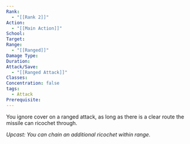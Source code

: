 ```yaml
---
Rank:
  - "[[Rank 2]]"
Action:
  - "[[Main Action]]"
School: 
Target: 
Range:
  - "[[Ranged]]"
Damage Type: 
Duration: 
Attack/Save:
  - "[[Ranged Attack]]"
Classes: 
Concentration: false
tags:
  - Attack
Prerequisite:
---
```

You ignore cover on a ranged attack, as long as there is a clear route the missile can ricochet through.

*Upcast: You can chain an additional ricochet within range.*